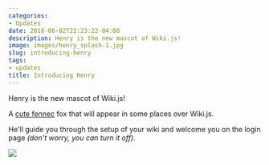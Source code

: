 ```yaml
---
categories:
- Updates
date: 2018-06-02T22:23:22-04:00
description: Henry is the new mascot of Wiki.js!
image: images/henry_splash-1.jpg
slug: introducing-henry
tags:
- updates
title: Introducing Henry
---
```


Henry is the new mascot of Wiki.js!

A [cute fennec](https://en.wikipedia.org/wiki/Fennec_fox) fox that will appear in some places over Wiki.js.

He'll guide you through the setup of your wiki and welcome you on the login page *(don't worry, you can turn it off).*

![](/images/henry_poses.jpg)
